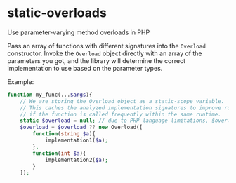 # static-overloads
Use parameter-varying method overloads in PHP

Pass an array of functions with different signatures into the `Overload` constructor. Invoke the `Overload` object directly with an array of the parameters you got, and the library will determine the correct implementation to use based on the parameter types.

Example:

```php
function my_func(...$args){
    // We are storing the Overload object as a static-scope variable.
    // This caches the analyzed implementation signatures to improve runtime performance
    // if the function is called frequently within the same runtime.
    static $overload = null; // due to PHP language limitations, $overload cannot be initialized inline.
    $overload = $overload ?? new Overload([
        function(string $a){
            implementation1($a);
        },
        function(int $a){
            implementation2($a);
        }
    ]);
```
